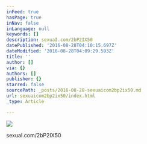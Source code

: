 ```yaml
---
inFeed: true
hasPage: true
inNav: false
inLanguage: null
keywords: []
description: sexuaI.com/2bP2IX50
datePublished: '2016-08-28T04:10:15.697Z'
dateModified: '2016-08-28T04:09:29.593Z'
title: ''
author: []
via: {}
authors: []
publisher: {}
starred: false
sourcePath: _posts/2016-08-28-sexuaicom2bp2ix50.md
url: sexuaicom2bp2ix50/index.html
_type: Article

---
```

![](https://the-grid-user-content.s3-us-west-2.amazonaws.com/c3da2fbe-9d75-4bad-943f-282ba89dea14.jpg)

sexuaI.com/2bP2IX50